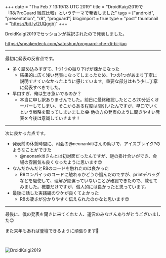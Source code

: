 +++
date = "Thu Feb  7 13:19:13 UTC 2019"
title = "DroidKaigi2019で「R8/ProGuard 徹底比較」というテーマで発表しました"
tags = ["android", "presentation", "r8", "proguard"]
blogimport = true
type = "post"
thumbnail = "https://bit.ly/2UQggVj"
+++

DroidKaigi2019でセッションが採択されたので発表しました。

<script async class="speakerdeck-embed" data-id="b801b49e61ef4c478e6020941393b9ed" data-ratio="1.77777777777778" src="//speakerdeck.com/assets/embed.js"></script>

https://speakerdeck.com/satoshun/proguard-che-di-bi-jiao

---

最初に発表の反省点です。

- 多く詰め込みすぎて、1つ1つの掘り下げが疎かになった
    - 結果的に広く浅い発表になってしまったため、1つの1つがあまり丁寧に説明できていなかったように感じています。重要な部分はもう少し丁寧に発表すべきでした。
- 早口すぎ、俺は生き急いでるのか？
    - 本当に申し訳ありませんでした。前日に最終確認したところ20分近くオーバーしてしまい、そこからある程度は間引いたんですが、早口でいくという戦略を取ってしまいました😂 他の方の発表のように聞きやすい発表を今後は意識していきます！

---

次に良かった点です。

- 発表前の休憩時間に、司会の@neonankitiさんの助けで、アイスブレイク?のようなことができた
    - @neonankitiさんとは初対面だったんですが、謎の掛け合いができ、会場の雰囲気も良くなったように思います😊
- なんだかんだとR8のコードを触れたのは良かった
    - R8コンパイラのコードに触れるかどうか悩んだのですが、printデバッグなどを駆使して、理解が間違っていないことが確認できたので、載せてみました。概要だけですが、個人的には良かったと思っています。
- 最後に話した実践編のウケが良くてよかった
    - R8の凄さが分かりやすく伝えられたのかなと思います😊

---

最後に、僕の発表を聞きに来てくれた人、運営のみなさんありがとうございました😊

また来年もあれば登壇できるように頑張ります💪

<br>

![DroidKaigi2019](https://bit.ly/2UQggVj)

<br><br><br>
